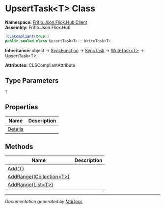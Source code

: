 ﻿<!--  
  <auto-generated>   
    The contents of this file were generated by a tool.  
    Changes to this file may be list if the file is regenerated  
  </auto-generated>   
-->

# UpsertTask\<T\> Class

**Namespace:** [Friflo.Json.Fliox.Hub.Client](../index.md)  
**Assembly:** Friflo.Json.Fliox.Hub

```csharp
[CLSCompliant(true)]
public sealed class UpsertTask<T> : WriteTask<T>
```

**Inheritance:** object → [SyncFunction](../SyncFunction/index.md) → [SyncTask](../SyncTask/index.md) → [WriteTask\<T\>](../WriteTask-1/index.md) → UpsertTask\<T\>

**Attributes:** CLSCompliantAttribute

## Type Parameters

`T`

## Properties

| Name                             | Description |
| -------------------------------- | ----------- |
| [Details](properties/Details.md) |             |

## Methods

| Name                                                                   | Description |
| ---------------------------------------------------------------------- | ----------- |
| [Add(T)](methods/Add.md)                                               |             |
| [AddRange(ICollection\<T\>)](methods/AddRange.md#addrangeicollectiont) |             |
| [AddRange(List\<T\>)](methods/AddRange.md#addrangelistt)               |             |

___

*Documentation generated by [MdDocs](https://github.com/ap0llo/mddocs)*
